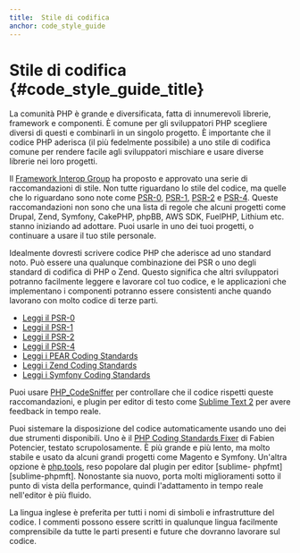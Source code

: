 ```yaml
---
title:  Stile di codifica
anchor: code_style_guide
---
```


# Stile di codifica {#code_style_guide_title}

La comunità PHP è grande e diversificata, fatta di innumerevoli librerie,
framework e componenti. È comune per gli sviluppatori PHP scegliere diversi di
questi e combinarli in un singolo progetto. È importante che il codice PHP
aderisca (il più fedelmente possibile) a uno stile di codifica comune per
rendere facile agli sviluppatori mischiare e usare diverse librerie nei loro
progetti.

Il [Framework Interop Group][fig] ha proposto e approvato una serie di
raccomandazioni di stile. Non tutte riguardano lo stile del codice, ma quelle
che lo riguardano sono note come [PSR-0][psr0], [PSR-1][psr1], [PSR-2][psr2] e
[PSR-4][psr4]. Queste raccomandazioni non sono che una lista di regole che
alcuni progetti come Drupal, Zend, Symfony, CakePHP, phpBB, AWS SDK, FuelPHP,
Lithium etc. stanno iniziando ad adottare. Puoi usarle in uno dei tuoi progetti,
o continuare a usare il tuo stile personale.

Idealmente dovresti scrivere codice PHP che aderisce ad uno standard noto. Può
essere una qualunque combinazione dei PSR o uno degli standard di codifica di
PHP o Zend. Questo significa che altri sviluppatori potranno facilmente leggere
e lavorare col tuo codice, e le applicazioni che implementano i componenti
potranno essere consistenti anche quando lavorano con molto codice di terze
parti.

* [Leggi il PSR-0][psr0]
* [Leggi il PSR-1][psr1]
* [Leggi il PSR-2][psr2]
* [Leggi il PSR-4][psr4]
* [Leggi i PEAR Coding Standards][pear-cs]
* [Leggi i Zend Coding Standards][zend-cs]
* [Leggi i Symfony Coding Standards][symfony-cs]

Puoi usare [PHP_CodeSniffer][phpcs] per controllare che il codice rispetti
queste raccomandazioni, e plugin per editor di testo come
[Sublime Text 2][st-cs] per avere feedback in tempo reale.

Puoi sistemare la disposizione del codice automaticamente usando uno dei due
strumenti disponibili. Uno è il [PHP Coding Standards Fixer][phpcsfixer] di
Fabien Potencier, testato scrupolosamente. È più grande e più lento, ma molto
stabile e usato da alcuni grandi progetti come Magento e Symfony. Un'altra
opzione è [php.tools][phptools], reso popolare dal plugin per editor [sublime-
phpfmt][sublime-phpmft]. Nonostante sia nuovo, porta molti miglioramenti sotto
il punto di vista della performance, quindi l'adattamento in tempo reale
nell'editor è più fluido.

La lingua inglese è preferita per tutti i nomi di simboli e infrastrutture del
codice. I commenti possono essere scritti in qualunque lingua facilmente
comprensibile da tutte le parti presenti e future che dovranno lavorare sul
codice.

[fig]: http://www.php-fig.org/
[psr0]: https://github.com/php-fig/fig-standards/blob/master/accepted/PSR-0.md
[psr1]: https://github.com/php-fig/fig-standards/blob/master/accepted/PSR-1-basic-coding-standard.md
[psr2]: https://github.com/php-fig/fig-standards/blob/master/accepted/PSR-2-coding-style-guide.md
[psr4]: https://github.com/php-fig/fig-standards/blob/master/accepted/PSR-4-autoloader.md
[pear-cs]: http://pear.php.net/manual/en/standards.php
[zend-cs]: http://framework.zend.com/manual/1.12/en/coding-standard.html
[symfony-cs]: http://symfony.com/doc/current/contributing/code/standards.html
[phpcs]: http://pear.php.net/package/PHP_CodeSniffer/
[st-cs]: https://github.com/benmatselby/sublime-phpcs
[phpcsfixer]: http://cs.sensiolabs.org/
[phptools]: https://github.com/dericofilho/php.tools
[sublime-phpfmt]: https://github.com/dericofilho/sublime-phpfmt
